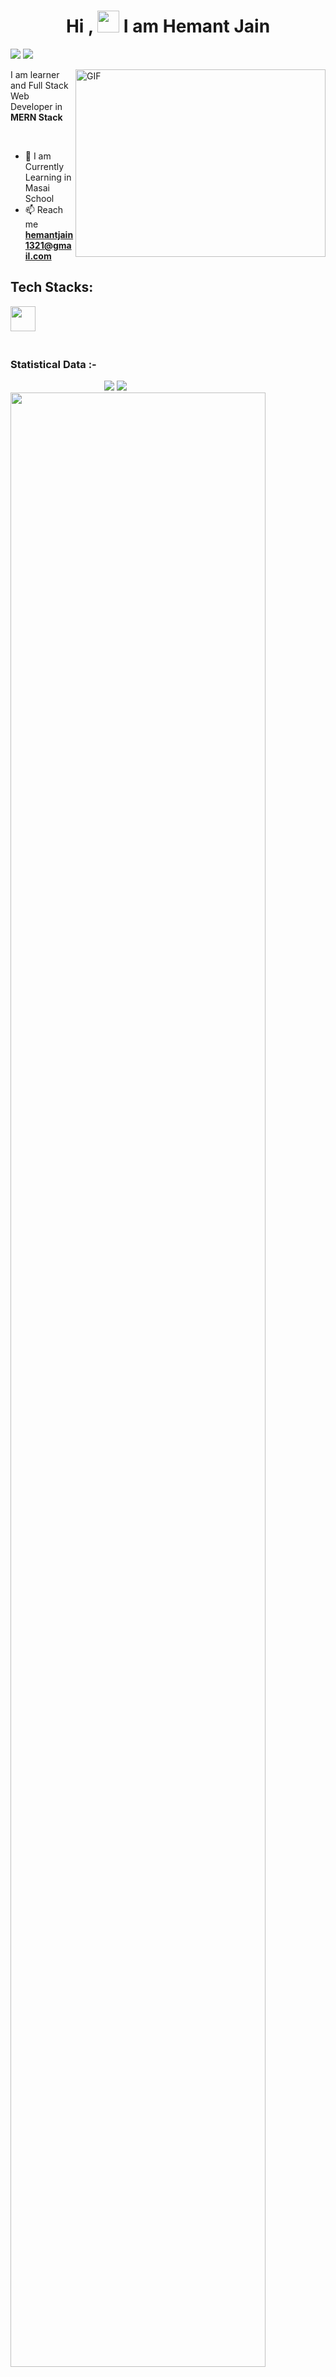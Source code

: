 <!-- Title -->


<h1 align="center">Hi , <img src="https://media.giphy.com/media/hvRJCLFzcasrR4ia7z/giphy.gif" width="35" > I am Hemant Jain </h1>
<p>
	<!-- Visitors -->
	<img src="https://visitor-badge.laobi.icu/badge?page_id=jain-hemant.repoName" />
	<!-- Follow -->
	<img src="https://img.shields.io/github/followers/jain-hemant.svg?style=social&label=Follow"/> 
</p>

<!-- GIF Image  -->
 <img align="right" top="500" height="300" width="400" alt="GIF" src="https://media.giphy.com/media/SWoSkN6DxTszqIKEqv/giphy.gif">

<!-- About Me -->
<p> 
	I am learner and  Full Stack Web Developer in <strong>MERN Stack</strong> 
</p>



<br/>

- 💬 I am Currently Learning in Masai School
- 📫 Reach me **hemantjain1321@gmail.com**
<!--
- 💬 As me About **MERN Stack**
- :open_file_folder: <a href="https://jain-hemant.github.io" target="_blank" >This is my Portfolio</a>
- :page_facing_up:  <a href="https://github.com/jain-hemant/RESUME/raw/main/Vishwajeet-Haldar-Resume.pdf" target="_blank">This is my Resume</a>
<br/>
-->
<!--
<img src="https://raw.githubusercontent.com/andreasbm/readme/master/assets/lines/colored.png">
<img src="https://readme-typing-svg.herokuapp.com?font=Architects+Daughter&amp;color=ff0000&amp;size=20&amp;lines=Hey!+It's+Vishwajeet+Haldar!;Learner+Full+Stack+Web+Developer...;" style="width: 100%;">
<img src="https://raw.githubusercontent.com/andreasbm/readme/master/assets/lines/colored.png">
-->

<!-- Tech Stacks  -->

<h2 align="left">Tech Stacks:</h2>

<div>
	<img src="https://visualstudio.microsoft.com/wp-content/uploads/2021/10/Product-Icon.svg alt="Visual Basic" width="40" height="40"/>  &nbsp;
</div>

<!--
<h3>Frontend </h3>

<div>
	<img src="https://visualstudio.microsoft.com/wp-content/uploads/2021/10/Product-Icon.svg alt="Visual Basic" width="40" height="40"/>  &nbsp;
	<img src="[https://visualstudio.microsoft.com/wp-content/uploads/2021/10/Product-Icon.svg](https://www.python.org/) alt="Python" width="40" height="40"/> 

	<img src="https://github.com/vishwajeethaldar/vishwajeethaldar/blob/main/images/react.svg" alt="react" width="40" height="40"/>  &nbsp;
	<img src="https://github.com/vishwajeethaldar/vishwajeethaldar/blob/main/images/redux.svg" alt="react" width="40" height="40"/>  &nbsp;
	<img src="https://github.com/vishwajeethaldar/vishwajeethaldar/blob/main/images/chakra-ui.png" alt="react" width="40" height="40"/>  &nbsp;
	<img src="https://github.com/vishwajeethaldar/vishwajeethaldar/blob/main/images/html5.svg" alt="react" width="40" height="40"/>  &nbsp;
	<img src="https://github.com/vishwajeethaldar/vishwajeethaldar/blob/main/images/css3.svg" alt="react" width="40" height="40"/>  &nbsp;
	<img src="https://github.com/vishwajeethaldar/vishwajeethaldar/blob/main/images/js.svg" alt="react" width="40" height="40"/>  &nbsp;
	<img src="https://github.com/vishwajeethaldar/vishwajeethaldar.github.io/blob/master/public/logo/icons/next.png?raw=true" alt="nextjs" width="60" height="40"/> &nbsp;
</div>

<h3>Backend </h3>
<div>
	<img src="https://github.com/jain-hemant/vishwajeethaldar/blob/main/images/nodejs.svg" alt="react" width="40" />  &nbsp; &nbsp;
	<img src="https://github.com/jain-hemant/vishwajeethaldar/blob/main/images/express.svg" alt="react" width="80" height="40"/>  &nbsp; &nbsp;
	<img src="https://github.com/jain-hemant/vishwajeethaldar/blob/main/images/mongodb.svg" alt="react" width="90" height="40" height="40" style="margin-left:20px"/> 
	<img src="https://github.com/jain-hemant/vishwajeethaldar.github.io/blob/master/public/logo/icons/next.png?raw=true" alt="nextjs" width="60" height="40"/> &nbsp;
	
</div>
-->
<!--
<h2> Data Structure and Algorithms </h2>
-->
<br/>
<!-- Statistical Data  -->
<h3>Statistical Data :-</h3>

<div >
<!-- align="center" -->
<img src="https://github-readme-streak-stats.herokuapp.com?user=jain-hemant" style="margin-left:150px;"/>
<img src="https://github-readme-stats.vercel.app/api?username=jain-hemant" /> 
<div>

	
<div width="80%">

<!-- Most USed Language  -->
	
<!-- Git States  -->

<img src="https://github-readme-stats.vercel.app/api/top-langs?username=jain-hemant&show_icons=true" width="90%"/> 

</div>




<br />
<br />
<!-- Graph Data  -->

<img src="https://activity-graph.herokuapp.com/graph?username=jain-hemant&theme=tokyonight" width="100%" style="margin-top:100px;"/>

<h3 align="center" > <img src="https://media.giphy.com/media/iY8CRBdQXODJSCERIr/giphy.gif" width="30" height="30" style="margin-right: 10px;">Connect with me 🤝 </h3>

<p align="center">
<!--
 <div align="center"  class="icons-social" style="margin-left: 10px;">
        <a style="margin-left: 10px;"  target="_blank" href="https://www.linkedin.com/in/vishwajeethaldar/">
		<img src="https://img.icons8.com/doodle/40/000000/linkedin--v2.png">
	 </a>
        <a style="margin-left: 10px;" target="_blank" href="https://github.com/jain-hemant">
		<img src="https://img.icons8.com/doodle/40/000000/github--v1.png">
	</a>
 </div>
-->
</p>


